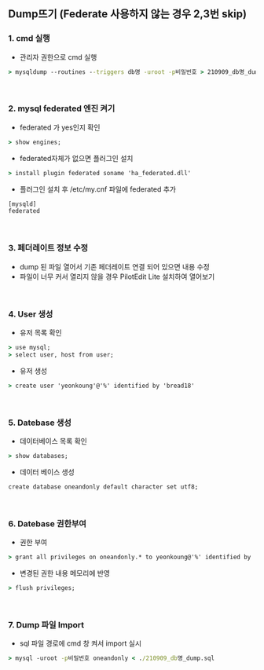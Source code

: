 ## Dump뜨기 (Federate 사용하지 않는 경우 2,3번 skip)

### 1. cmd 실행
* 관리자 권한으로 cmd 실행
```cmd
> mysqldump --routines --triggers db명 -uroot -p비밀번호 > 210909_db명_dump.sql
```

<br/>

### 2. mysql  federated 엔진 켜기
* federated 가 yes인지 확인
```cmd
> show engines; 
```

* federated자체가 없으면 플러그인 설치
```cmd
> install plugin federated soname 'ha_federated.dll'
```

* 플러그인 설치 후 /etc/my.cnf 파일에 federated 추가
```cmd
[mysqld]
federated
```


<br/>

### 3. 페더레이트 정보 수정
* dump 된 파일 열어서 기존 페더레이트 연결 되어 있으면 내용 수정
* 파일이 너무 커서 열리지 않을 경우 PilotEdit Lite 설치하여 열어보기

<br/>

### 4. User 생성
* 유저 목록 확인
``` cmd
> use mysql;
> select user, host from user;
```
* 유저 생성
```cmd
> create user 'yeonkoung'@'%' identified by 'bread18'
```


<br/>

### 5. Datebase 생성
* 데이터베이스 목록 확인
``` cmd
> show databases;
```
* 데이터 베이스 생성
```cmd
create database oneandonly default character set utf8;
```


<br/>

### 6. Datebase 권한부여
* 권한 부여
``` cmd
> grant all privileges on oneandonly.* to yeonkoung@'%' identified by 'bread18';
```
* 변경된 권한 내용 메모리에 반영
```cmd
> flush privileges;
```


<br/>

### 7. Dump 파일 Import
* sql 파일 경로에 cmd 창 켜서 import 실시
``` cmd
> mysql -uroot -p비밀번호 oneandonly < ./210909_db명_dump.sql
```
